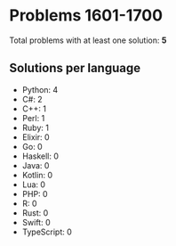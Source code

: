 # Problems 1601-1700

Total problems with at least one solution: **5**

## Solutions per language

- Python: 4
- C#: 2
- C++: 1
- Perl: 1
- Ruby: 1
- Elixir: 0
- Go: 0
- Haskell: 0
- Java: 0
- Kotlin: 0
- Lua: 0
- PHP: 0
- R: 0
- Rust: 0
- Swift: 0
- TypeScript: 0
